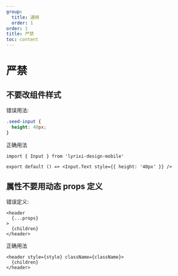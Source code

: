 ```yaml
---
group:
  title: 通用
  order: 1
order: 1
title: 严禁
toc: content
---
```


# 严禁

## 不要改组件样式

错误用法:

```css
.seed-input {
  height: 40px;
}
```

正确用法

```
import { Input } from 'lyrixi-design-mobile'

export default () => <Input.Text style={{ height: '40px' }} />
```

## 属性不要用动态 props 定义

错误定义:

```
<header
  {...props}
>
  {children}
</header>
```

正确用法

```
<header style={style} className={className}>
  {children}
</header>
```
